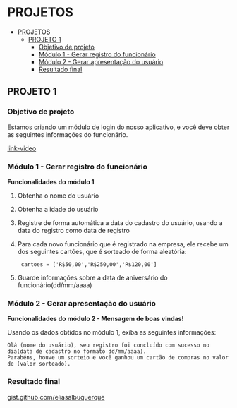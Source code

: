 # PROJETOS

- [PROJETOS](#projetos)
  - [PROJETO 1](#projeto-1)
    - [Objetivo de projeto](#objetivo-de-projeto)
    - [Módulo 1 - Gerar registro do funcionário](#módulo-1---gerar-registro-do-funcionário)
    - [Módulo 2 - Gerar apresentação do usuário](#módulo-2---gerar-apresentação-do-usuário)
    - [Resultado final](#resultado-final)


## PROJETO 1

### Objetivo de projeto

Estamos criando um módulo de login do nosso aplicativo, e você deve obter as 
seguintes informações do funcionário.

[link-video](https://membros.devaprender.com/area/produto/item/2189133)

### Módulo 1 - Gerar registro do funcionário

**Funcionalidades do módulo 1**

1. Obtenha o nome do usuário

2. Obtenha a idade do usuário

3. Registre de forma automática a data do cadastro do usuário, usando a data do registro como data de registro

4. Para cada novo funcionário que é registrado na empresa, ele recebe um dos seguintes cartões, que é sorteado de forma aleatória:

        cartoes = ['R$50,00','R$250,00','R$120,00']


1. Guarde informações sobre a data de aniversário do funcionário(dd/mm/aaaa)

### Módulo 2 - Gerar apresentação do usuário

**Funcionalidades do módulo 2 - Mensagem de boas vindas!**

Usando os dados obtidos no módulo 1, exiba as seguintes informações:

```console
Olá (nome do usuário), seu registro foi concluído com sucesso no dia(data de cadastro no formato dd/mm/aaaa).
Parabéns, houve um sorteio e você ganhou um cartão de compras no valor de (valor sorteado).
```

### Resultado final

[gist.github.com/eliasalbuquerque](https://gist.github.com/eliasalbuquerque/23f9bc729ec01b5c7a90718f9cfd87a8)

